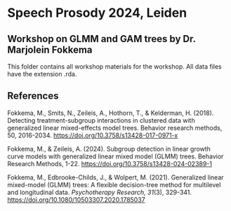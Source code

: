 # Speech Prosody 2024, Leiden

## Workshop on GLMM and GAM trees by Dr. Marjolein Fokkema

This folder contains all workshop materials for the workshop. All data files have the extension .rda. 

## References

Fokkema, M., Smits, N., Zeileis, A., Hothorn, T., & Kelderman, H. (2018). Detecting treatment-subgroup interactions in clustered data with generalized linear mixed-effects model trees. Behavior research methods, 50, 2016-2034. https://doi.org/10.3758/s13428-017-0971-x

Fokkema, M., & Zeileis, A. (2024). Subgroup detection in linear growth curve models with generalized linear mixed model (GLMM) trees. Behavior Research Methods, 1-22. https://doi.org/10.3758/s13428-024-02389-1

Fokkema, M., Edbrooke-Childs, J., & Wolpert, M. (2021). Generalized linear mixed-model (GLMM) trees: A flexible decision-tree method for multilevel and longitudinal data. *Psychotherapy Research, 31*(3), 329-341. https://doi.org/10.1080/10503307.2020.1785037
